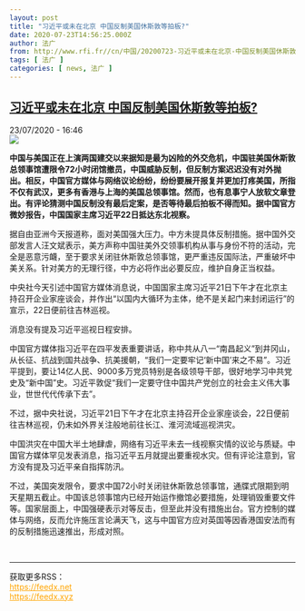```yaml
---
layout: post
title: "习近平或未在北京 中国反制美国休斯敦等拍板?"
date: 2020-07-23T14:56:25.000Z
author: 法广
from: http://www.rfi.fr//cn/中国/20200723-习近平或未在北京-中国反制美国休斯敦等拍板
tags: [ 法广 ]
categories: [ news, 法广 ]
---
```

<!--1595516185000-->
[习近平或未在北京 中国反制美国休斯敦等拍板?](http://www.rfi.fr//cn/%E4%B8%AD%E5%9B%BD/20200723-%E4%B9%A0%E8%BF%91%E5%B9%B3%E6%88%96%E6%9C%AA%E5%9C%A8%E5%8C%97%E4%BA%AC-%E4%B8%AD%E5%9B%BD%E5%8F%8D%E5%88%B6%E7%BE%8E%E5%9B%BD%E4%BC%91%E6%96%AF%E6%95%A6%E7%AD%89%E6%8B%8D%E6%9D%BF)
------

<div>
<div>23/07/2020 - 16:46</div><img src="https://s.rfi.fr/media/display/6ad24c86-1323-11ea-aa94-005056a99247/w:310/p:16x9/2018-04-07t004640z_39198095_rc166497fb60_rtrmadp_3_usa-trade-china-retail_2.jpg"><p><strong>中国与美国正在上演两国建交以来据知是最为凶险的外交危机，中国驻美国休斯敦总领事馆遭限令72小时闭馆撤员，中国威胁反制，但反制方案迟迟没有对外抛出。相反，中国官方媒体与网络议论纷纷，纷纷要展开报复并更加打疼美国，所指不仅有武汉，更多有香港与上海的美国总领事馆。然而，也有息事宁人放软文章登出。有评论猜测中国反制没有最后定案，是否等待最后拍板不得而知。据中国官方微妙报告，中国国家主席习近平22日抵达东北视察。</strong></p><div class="t-content__body u-clearfix"><div class="m-interstitial"></div><p>据自由亚洲今天报道称，面对美国强大压力。中方未提具体反制措施。据中国外交部发言人汪文斌表示，美方声称中国驻美外交领事机构从事与身份不符的活动，完全是恶意污衊，至于要求关闭驻休斯敦总领事馆，更严重违反国际法，严重破坏中美关系。针对美方的无理行径，中方必将作出必要反应，维护自身正当权益。</p><p>中央社今天引述中国官方媒体消息说，中国国家主席习近平21日下午才在北京主持召开企业家座谈会，并作出“以国内大循环为主体，绝不是关起门来封闭运行”的宣示，22日便前往吉林巡视。</p><p>消息没有提及习近平巡视日程安排。</p><p>中国官方媒体指习近平在四平发表重要讲话，称中共从八一“南昌起义”到井冈山，从长征、抗战到国共战争、抗美援朝，“我们一定要牢记‘新中国’来之不易”。习近平提到，要让14亿人民、9000多万党员特别是各级领导干部，很好地学习中共党史及“新中国”史。习近平敦促“我们一定要守住中国共产党创立的社会主义伟大事业，世世代代传承下去”。</p><p>不过，据中央社说，习近平21日下午才在北京主持召开企业家座谈会，22日便前往吉林巡视，仍未如外界关注般地前往长江、淮河流域巡视洪灾。</p><p>中国洪灾在中国大半土地肆虐，网络有习近平未去一线视察灾情的议论与质疑。中国官方媒体罕见发表消息，指习近平五月就提出要重视水灾。但有评论注意到，官方没有提及习近平亲自指挥防汛。</p><p>不过，美国突发限令，要求中国72小时关闭驻休斯敦总领事馆，通牒式限期到明天星期五截止。中国该总领事馆内已经开始运作撤馆必要措施，处理销毁重要文件等。国家层面上，中国强硬表示对等反击，但至此并没有措施出台。官方控制的媒体与网络，反而允许施压言论满天飞，这与中国官方应对英国等因香港国安法而有的反制措施迅速推出，形成对照。</p><div class="o-self-promo o-self-promo--nl o-self-promo--hidden" data-selfpromo-newsletter></div><div class="o-self-promo o-self-promo--app o-self-promo--hidden" data-selfpromo-app></div></div><br><hr><div>获取更多RSS：<br><a href="https://feedx.net" style="color:orange" target="_blank">https://feedx.net</a> <br><a href="https://feedx.xyz" style="color:orange" target="_blank">https://feedx.xyz</a><br></div>
</div>

